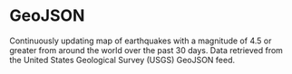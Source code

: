 # GeoJSON

Continuously updating map of earthquakes with a magnitude of 4.5 or greater from around the world over the past 30 days. Data retrieved from the United States Geological Survey (USGS) GeoJSON feed.

 
